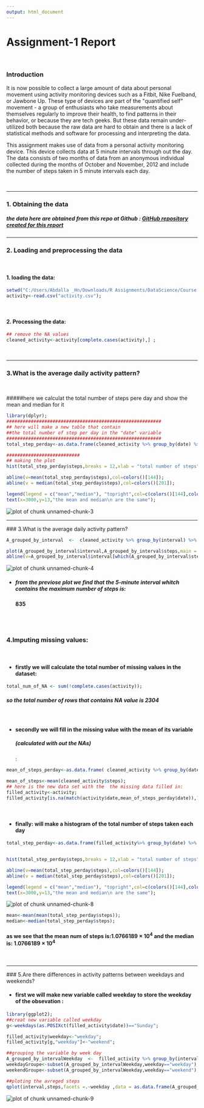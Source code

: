 ```yaml
---
output: html_document
---
```




Assignment-1 Report
==============================
<br/>
<div color="red"><h3>Introduction</h3></div>

It is now possible to collect a large amount of data about personal movement using activity monitoring devices such as a Fitbit, Nike Fuelband, or Jawbone Up. These type of devices are part of the "quantified self" movement - a group of enthusiasts who take measurements about themselves regularly to improve their health, to find patterns in their behavior, or because they are tech geeks. But these data remain under-utilized both because the raw data are hard to obtain and there is a lack of statistical methods and software for processing and interpreting the data.

This assignment makes use of data from a personal activity monitoring device. This device collects data at 5 minute intervals through out the day. The data consists of two months of data from an anonymous individual collected during the months of October and November, 2012 and include the number of steps taken in 5 minute intervals each day.

<br/><hr/>

### 1. Obtaining the data  
##### the data here are obtained from this repo at **Github** :  [GitHub repository created for this report][1]
[1]: http://github.com/rdpeng/RepData_PeerAssessment1
<hr/>

### 2. Loading and preprocessing the data

<br/>

#### 1. loading the data:  

```r
setwd("C:/Users/Abdalla _Hn/Downloads/R Assignments/DataScience/Course 5/week 2");
activity<-read.csv("activity.csv");
```

<br/>

####  2. Processing the data:  


```r
## remove the NA values
cleaned_activity<-activity[complete.cases(activity),] ;
```
</br><hr/>
  
### 3.What is the average daily activity pattern?

<br/>

#####here we calculat the total number of steps pere day and show the mean and median for it

```r
library(dplyr);
#########################################################
## here will make a new table that contain
##the total number of step per day in the "date" variable
#########################################################
total_step_perday<-as.data.frame(cleaned_activity %>% group_by(date) %>% summarise_each(funs(sum(.)),steps));

###########################
## making the plot
hist(total_step_perday$steps,breaks = 12,xlab = "total number of steps",main = " total number of steps",col = colors()[34]);

abline(v=mean(total_step_perday$steps),col=colors()[144]);
abline(v = median(total_step_perday$steps),col=colors()[201]);

legend(legend = c("mean","median"), "topright",col=c(colors()[144],colors()[201]),pch="_");
text(x=3000,y=13,"the mean and median\n are the same");
```

![plot of chunk unnamed-chunk-3](figure/unnamed-chunk-3-1.png)


<hr/>
### 3.What is the average daily activity pattern?
<br/>



```r
A_grouped_by_interval  <-  cleaned_activity %>% group_by(interval) %>% summarise_each(funs(mean(.)),steps);

plot(A_grouped_by_interval$interval,A_grouped_by_interval$steps,main = "average daily activity pattern",xlab = "time series",ylab ="avg. number of steps",col= colors()[34],type = "l");
abline(v=A_grouped_by_interval$interval[which(A_grouped_by_interval$steps==max(A_grouped_by_interval$steps))],col="blue");
```

![plot of chunk unnamed-chunk-4](figure/unnamed-chunk-4-1.png)


<ul><li><h5>from the previose plot we find that the 5-minute interval whitch contains the maximum number of steps is:<h4> 835</h4> </h5></li></ul>
<br/><br/>
</hr>

### 4.Imputing missing values:
<br/>
<ul><li><h4>firstly we will calculate the total number of missing values in the dataset:</h4></li></ul>


```r
total_num_of_NA <- sum(!complete.cases(activity));
```

<h5>   so the total number of rows that contains NA value is 2304</h5>
<br/>


<ul><li><h4>secondly we will fill in the missing value with the mean of its variable <h5>(calculated with out the NAs)</h5>:</h4></li></ul>


```r
mean_of_steps_perday<-as.data.frame( cleaned_activity %>% group_by(date) %>% summarise_each(funs(mean(.)),steps));
        
mean_of_steps<-mean(cleaned_activity$steps);
## here is the new data set with the  the missing data filled in:
filled_activity<-activity;       
filled_activity[is.na(match(activity$date,mean_of_steps_perday$date)),1]<-mean_of_steps;
```
</br>
<ul><li><h4>finally: will make a histogram of the total number of steps taken each day </h4></li></ul>

```r
total_step_perday<-as.data.frame(filled_activity%>% group_by(date) %>% summarise_each(funs(sum(.)),steps));


hist(total_step_perday$steps,breaks = 12,xlab = "total number of steps",main = " total number of steps",col = colors()[30]);

abline(v=mean(total_step_perday$steps),col=colors()[144]);
abline(v = median(total_step_perday$steps),col=colors()[201]);

legend(legend = c("mean","median"), "topright",col=c(colors()[144],colors()[201]),pch="_");
text(x=3000,y=13,"the mean and median\n are the same");
```

![plot of chunk unnamed-chunk-8](figure/unnamed-chunk-8-1.png)

```r
mean<-mean(mean(total_step_perday$steps));
median<-median(total_step_perday$steps);
```

<h4> as we see that the mean num of steps is:1.0766189 &times; 10<sup>4</sup> and the median is: 1.0766189 &times; 10<sup>4</sup> </h4>
</br>
<hr/>
### 5.Are there differences in activity patterns between weekdays and weekends?
</br>
<ul><li><h4>first we will make new variable called weekday to store the weekday of the obsevation :</ul></li></h4>



```r
library(ggplot2);
##creat new variable called weekday
g<-weekdays(as.POSIXct(filled_activity$date))=="Sunday";

filled_activity$weekday<-"weekday";
filled_activity[g,"weekday"]<-"weekend";

##grouping the variable by week day
A_grouped_by_intervalWeekday  <-  filled_activity %>% group_by(interval,weekday) %>% summarise_each(funs(mean(.)),steps);
weekdayGroupe<-subset(A_grouped_by_intervalWeekday,weekday=="weekday");
weekendGroupe<-subset(A_grouped_by_intervalWeekday,weekday=="weekend");

##ploting the avreged steps
qplot(interval,steps,facets =.~weekday ,data = as.data.frame(A_grouped_by_intervalWeekday),color="red")+geom_line();
```

![plot of chunk unnamed-chunk-9](figure/unnamed-chunk-9-1.png)














